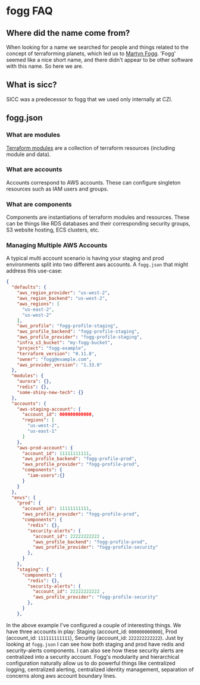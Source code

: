 # fogg FAQ

## Where did the name come from?

When looking for a name we searched for people and things related to the concept of terraforming planets, which led us to [Martyn Fogg](https://en.wikipedia.org/wiki/Martyn_J._Fogg). 'Fogg' seemed like a nice short name, and there didn't appear to be other software with this name. So here we are.

## What is sicc?

SICC was a predecessor to fogg that we used only internally at CZI.


## fogg.json

### What are modules
[Terraform modules](https://www.terraform.io/intro/getting-started/modules.html) are a collection of terraform resources (including module and data).

### What are accounts
Accounts correspond to AWS accounts. These can configure singleton resources such as IAM users and groups.

### What are components
Components are instantiations of terraform modules and resources. These can be things like RDS databases and their corresponding security groups, S3 website hosting, ECS clusters, etc.

### Managing Multiple AWS Accounts
A typical multi account scenario is having your staging and prod environments split into two different aws accounts.
A `fogg.json` that might address this use-case:
```json
{
  "defaults": {
    "aws_region_provider": "us-west-2",
    "aws_region_backend": "us-west-2",
    "aws_regions": [
      "us-east-2",
      "us-west-2"
    ],
    "aws_profile": "fogg-profile-staging",
    "aws_profile_backend": "fogg-profile-staging",
    "aws_profile_provider": "fogg-profile-staging",
    "infra_s3_bucket": "my-fogg-bucket",
    "project": "fogg-example",
    "terraform_version": "0.11.8",
    "owner": "fogg@example.com",
    "aws_provider_version": "1.33.0"
  },
  "modules": {
    "aurora": {},
    "redis": {},
    "some-shiny-new-tech": {}
  },
  "accounts": {
    "aws-staging-account": {
      "account_id": 000000000000,
      "regions": [
        "us-west-2",
        "us-east-1"
      ]
    },
    "aws-prod-account": {
      "account_id": 11111111111,
      "aws_profile_backend": "fogg-profile-prod",
      "aws_profile_provider": "fogg-profile-prod",
      "components": {
        "iam-users":{}
      }
    }
  },
  "envs": {
    "prod": {
      "account_id": 11111111111,
      "aws_profile_provider": "fogg-profile-prod",
      "components": {
        "redis": {},
        "security-alerts": {
          "account_id": 22222222222 ,
          "aws_profile_backend": "fogg-profile-prod",
          "aws_profile_provider": "fogg-profile-security"
        },
      }
    },
    "staging": {
      "components": {
        "redis": {},
        "security-alerts": {
          "account_id": 22222222222 ,
          "aws_profile_provider": "fogg-profile-security"
        },
      }
    },
```
In the above example I've configured a couple of interesting things. We have three accounts in play: Staging (account_id: `000000000000`), Prod (account_id: `111111111111`), Security (account_id: `222222222222`). Just by looking at `fogg.json` I can see how both staging and prod have redis and security-alerts components. I can also see how these security alerts are centralized into a security account. Fogg's modularity and hierarchical configuration naturally allow us to do powerful things like centralized logging, centralized alerting, centralized identity management, separation of concerns along aws account boundary lines.

